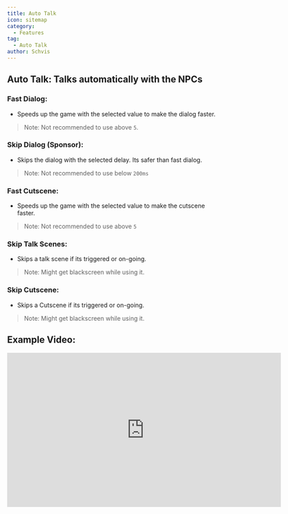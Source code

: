 ```yaml
---
title: Auto Talk
icon: sitemap
category:
  - Features
tag:
  - Auto Talk
author: Schvis
---
```


## Auto Talk: Talks automatically with the NPCs
### Fast Dialog:
- Speeds up the game with the selected value to make the dialog faster.
> Note: Not recommended to use above `5`.
### Skip Dialog (Sponsor): 
- Skips the dialog with the selected delay. Its safer than fast dialog.
> Note: Not recommended to use below `200ms`
### Fast Cutscene:
- Speeds up the game with the selected value to make the cutscene faster.
> Note: Not recommended to use above `5`
### Skip Talk Scenes:
- Skips a talk scene if its triggered or on-going.
> Note: Might get blackscreen while using it.
### Skip Cutscene:
- Skips a Cutscene if its triggered or on-going.
> Note: Might get blackscreen while using it.

## Example Video:

<iframe width="640" height="360" src="https://www.youtube.com/embed/IS0BvLLO1xc?list=PL5eI1Tb64p56g27qfYk7VuFTz4FK6YrKa" title="Korepi - AutoTalk" frameborder="0" allow="accelerometer; autoplay; clipboard-write; encrypted-media; gyroscope; picture-in-picture; web-share" allowfullscreen></iframe>

